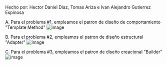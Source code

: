 Hecho por: Hector Daniel Diaz, Tomas Ariza e Ivan Alejandro Gutierrez Espinosa

A. Para el problema #1, empleamos el patron de diseño de comportamiento "Template Method"
![image](https://github.com/IvanGutierrez10/PatronesDeDiseno/assets/110070006/d37d33ea-be3b-4e40-9fe4-26c159e6f26a)

B. Para el problema #2, empleamos el patron de diseño estructural "Adapter"
![image](https://github.com/IvanGutierrez10/PatronesDeDiseno/assets/110070006/ba50e7c0-114a-4b16-937e-e06067dfa291)

C. Para el problema #3, empleamos el patron de diseño creacional "Builder"
![image](https://github.com/IvanGutierrez10/PatronesDeDiseno/assets/110070006/d5317a53-a104-406a-9f55-fb7e98670064)


